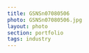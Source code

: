 ```yaml
--- 
title: GSNSn07080506 
photo: GSNSn07080506.jpg 
layout: photo 
section: portfolio 
tags: industry 
---  
```

  

